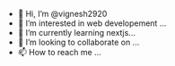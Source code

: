 - 👋 Hi, I’m @vignesh2920
- 👀 I’m interested in web developement ...
- 🌱 I’m currently learning nextjs...
- 💞️ I’m looking to collaborate on ...
- 📫 How to reach me ...

<!---
vignesh2920/vignesh2920 is a ✨ special ✨ repository because its `README.md` (this file) appears on your GitHub profile.
You can click the Preview link to take a look at your changes.
--->
